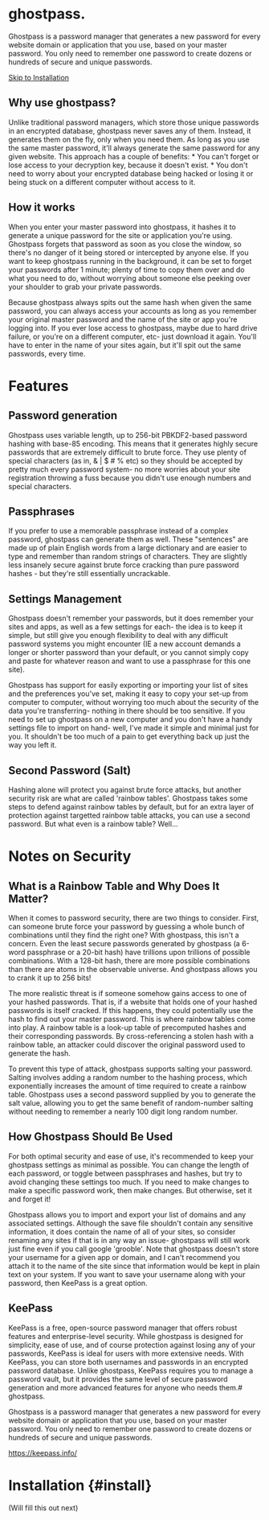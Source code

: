 # ghostpass.

Ghostpass is a password manager that generates a new password for every website domain or application that you use, based on your master password. You only need to remember one password to create dozens or hundreds of secure and unique passwords.

[Skip to Installation](#install)

## Why use ghostpass?

Unlike traditional password managers, which store those unique passwords in an encrypted database, ghostpass never saves any of them. Instead, it generates them on the fly, only when you need them. As long as you use the same master password, it'll always generate the same password for any given website. This approach has a couple of benefits:
	* You can't forget or lose access to your decryption key, because it doesn't exist.
	* You don't need to worry about your encrypted database being hacked or losing it or being stuck on a different computer without access to it.
	
	
## How it works

When you enter your master password into ghostpass, it hashes it to generate a unique password for the site or application you're using. Ghostpass forgets that password as soon as you close the window, so there's no danger of it being stored or intercepted by anyone else. If you want to keep ghostpass running in the background, it can be set to forget your passwords after 1 minute; plenty of time to copy them over and do what you need to do, without worrying about someone else peeking over your shoulder to grab your private passwords.

Because ghostpass always spits out the same hash when given the same password, you can always access your accounts as long as you remember your original master password and the name of the site or app you're logging into. If you ever lose access to ghostpass, maybe due to hard drive failure, or you're on a different computer, etc- just download it again. You'll have to enter in the name of your sites again, but it'll spit out the same passwords, every time.

# Features

## Password generation

Ghostpass uses variable length, up to 256-bit PBKDF2-based password hashing with base-85 encoding. This means that it generates highly secure passwords that are extremely difficult to brute force. They use plenty of special characters (as in, & | $ # % etc) so they should be accepted by pretty much every password system- no more worries about your site registration throwing a fuss because you didn't use enough numbers and special characters.

## Passphrases

If you prefer to use a memorable passphrase instead of a complex password, ghostpass can generate them as well. These "sentences" are made up of plain English words from a large dictionary and are easier to type and remember than random strings of characters. They are slightly less insanely secure against brute force cracking than pure password hashes - but they're still essentially uncrackable.

## Settings Management

Ghostpass doesn't remember your passwords, but it does remember your sites and apps, as well as a few settings for each- the idea is to keep it simple, but still give you enough flexibility to deal with any difficult password systems you might encounter (IE a new account demands a longer or shorter password than your default, or you cannot simply copy and paste for whatever reason and want to use a passphrase for this one site).

Ghostpass has support for easily exporting or importing your list of sites and the preferences you've set, making it easy to copy your set-up from computer to computer, without worrying too much about the security of the data you're transferring- nothing in there should be too sensitive. If you need to set up ghostpass on a new computer and you don't have a handy settings file to import on hand- well, I've made it simple and minimal just for you. It shouldn't be too much of a pain to get everything back up just the way you left it.

## Second Password (Salt)

Hashing alone will protect you against brute force attacks, but another security risk are what are called 'rainbow tables'. Ghostpass takes some steps to defend against rainbow tables by default, but for an extra layer of protection against targetted rainbow table attacks, you can use a second password. But what even is a rainbow table? Well...

# Notes on Security

## What is a Rainbow Table and Why Does It Matter?

When it comes to password security, there are two things to consider. First, can someone brute force your password by guessing a whole bunch of combinations until they find the right one? With ghostpass, this isn't a concern. Even the least secure passwords generated by ghostpass (a 6-word passphrase or a 20-bit hash) have trillions upon trillions of possible combinations. With a 128-bit hash, there are more possible combinations than there are atoms in the observable universe. And ghostpass allows you to crank it up to 256 bits!

The more realistic threat is if someone somehow gains access to one of your hashed passwords. That is, if a website that holds one of your hashed passwords is itself cracked. If this happens, they could potentially use the hash to find out your master password. This is where rainbow tables come into play. A rainbow table is a look-up table of precomputed hashes and their corresponding passwords. By cross-referencing a stolen hash with a rainbow table, an attacker could discover the original password used to generate the hash.

To prevent this type of attack, ghostpass supports salting your password. Salting involves adding a random number to the hashing process, which exponentially increases the amount of time required to create a rainbow table. Ghostpass uses a second password supplied by you to generate the salt value, allowing you to get the same benefit of random-number salting without needing to remember a nearly 100 digit long random number.

## How Ghostpass Should Be Used

For both optimal security and ease of use, it's recommended to keep your ghostpass settings as minimal as possible. You can change the length of each password, or toggle between passphrases and hashes, but try to avoid changing these settings too much. If you need to make changes to make a specific password work, then make changes. But otherwise, set it and forget it!

Ghostpass allows you to import and export your list of domains and any associated settings. Although the save file shouldn't contain any sensitive information, it does contain the name of all of your sites, so consider renaming any sites if that is in any way an issue- ghostpass will still work just fine even if you call google 'grooble'. Note that ghostpass doesn't store your username for a given app or domain, and I can't recommend you attach it to the name of the site since that information would be kept in plain text on your system. If you want to save your username along with your password, then KeePass is a great option.

## KeePass

KeePass is a free, open-source password manager that offers robust features and enterprise-level security. While ghostpass is designed for simplicity, ease of use, and of course protection against losing any of your passwords, KeePass is ideal for users with more extensive needs. With KeePass, you can store both usernames and passwords in an encrypted password database. Unlike ghostpass, KeePass requires you to manage a password vault, but it provides the same level of secure password generation and more advanced features for anyone who needs them.# ghostpass.

Ghostpass is a password manager that generates a new password for every website domain or application that you use, based on your master password. You only need to remember one password to create dozens or hundreds of secure and unique passwords.

https://keepass.info/

# Installation {#install}

(Will fill this out next)
